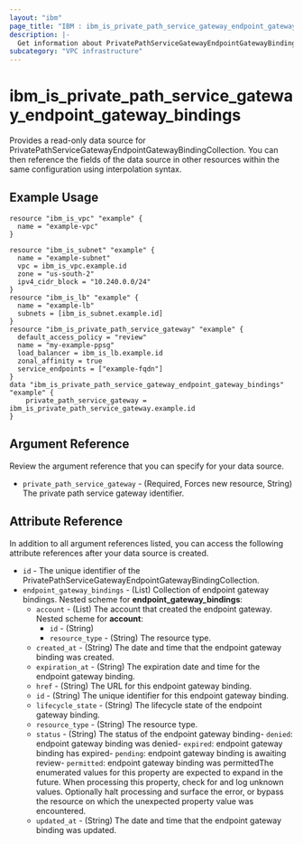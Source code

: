 ```yaml
---
layout: "ibm"
page_title: "IBM : ibm_is_private_path_service_gateway_endpoint_gateway_bindings"
description: |-
  Get information about PrivatePathServiceGatewayEndpointGatewayBindingCollection
subcategory: "VPC infrastructure"
---
```


# ibm_is_private_path_service_gateway_endpoint_gateway_bindings

Provides a read-only data source for PrivatePathServiceGatewayEndpointGatewayBindingCollection. You can then reference the fields of the data source in other resources within the same configuration using interpolation syntax.

## Example Usage

```hcl
resource "ibm_is_vpc" "example" {
  name = "example-vpc"
}

resource "ibm_is_subnet" "example" {
  name = "example-subnet"
  vpc = ibm_is_vpc.example.id
  zone = "us-south-2"
  ipv4_cidr_block = "10.240.0.0/24"
}
resource "ibm_is_lb" "example" {
  name = "example-lb"
  subnets = [ibm_is_subnet.example.id]
}
resource "ibm_is_private_path_service_gateway" "example" {
  default_access_policy = "review"
  name = "my-example-ppsg"
  load_balancer = ibm_is_lb.example.id
  zonal_affinity = true
  service_endpoints = ["example-fqdn"]
}
data "ibm_is_private_path_service_gateway_endpoint_gateway_bindings" "example" {
	private_path_service_gateway = ibm_is_private_path_service_gateway.example.id
}
```

## Argument Reference

Review the argument reference that you can specify for your data source.

- `private_path_service_gateway` - (Required, Forces new resource, String) The private path service gateway identifier.

## Attribute Reference

In addition to all argument references listed, you can access the following attribute references after your data source is created.

- `id` - The unique identifier of the PrivatePathServiceGatewayEndpointGatewayBindingCollection.
- `endpoint_gateway_bindings` - (List) Collection of endpoint gateway bindings.
	Nested scheme for **endpoint_gateway_bindings**:
	- `account` - (List) The account that created the endpoint gateway.
		Nested scheme for **account**:
		- `id` - (String)
		- `resource_type` - (String) The resource type.
	- `created_at` - (String) The date and time that the endpoint gateway binding was created.
	- `expiration_at` - (String) The expiration date and time for the endpoint gateway binding.
	- `href` - (String) The URL for this endpoint gateway binding.
	- `id` - (String) The unique identifier for this endpoint gateway binding.
	- `lifecycle_state` - (String) The lifecycle state of the endpoint gateway binding.
	- `resource_type` - (String) The resource type.
	- `status` - (String) The status of the endpoint gateway binding- `denied`: endpoint gateway binding was denied- `expired`: endpoint gateway binding has expired- `pending`: endpoint gateway binding is awaiting review- `permitted`: endpoint gateway binding was permittedThe enumerated values for this property are expected to expand in the future. When processing this property, check for and log unknown values. Optionally halt processing and surface the error, or bypass the resource on which the unexpected property value was encountered.
	- `updated_at` - (String) The date and time that the endpoint gateway binding was updated.
